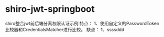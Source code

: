 # shiro-jwt-springboot
shiro整合jwt前后端分离权限认证示例
特点：
1、使用自定义的PasswordToken比较器和CredentialsMatcher进行比较。
缺点：
1、ssssddd 
